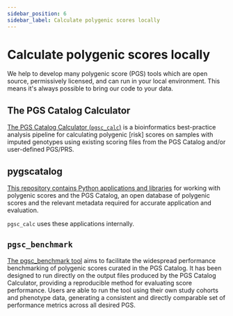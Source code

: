```yaml
---
sidebar_position: 6
sidebar_label: Calculate polygenic scores locally
---
```


# Calculate polygenic scores locally

We help to develop many polygenic score (PGS) tools which are open source, permissively licensed, and can run in your local environment. This means it's always possible to bring our code to your data.

## The PGS Catalog Calculator

[The PGS Catalog Calculator (`pgsc_calc`)](https://github.com/PGScatalog/pgsc_calc) is a bioinformatics best-practice analysis pipeline for calculating polygenic [risk] scores on samples with imputed genotypes using existing scoring files from the PGS Catalog and/or user-defined PGS/PRS.

## pygscatalog

[This repository contains Python applications and libraries](https://github.com/PGScatalog/pygscatalog) for working with polygenic scores and the PGS Catalog, an open database of polygenic scores and the relevant metadata required for accurate application and evaluation.

`pgsc_calc` uses these applications internally.

## `pgsc_benchmark`

[The pgsc_benchmark tool](https://github.com/PGScatalog/pgsc_benchmark) aims to facilitate the widespread performance benchmarking of polygenic scores curated in the PGS Catalog. It has been designed to run directly on the output files produced by the PGS Catalog Calculator, providing a reproducible method for evaluating score performance. Users are able to run the tool using their own study cohorts and phenotype data, generating a consistent and directly comparable set of performance metrics across all desired PGS.